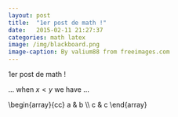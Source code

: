 ```yaml
---
layout: post
title:  "1er post de math !"
date:   2015-02-11 21:27:37
categories: math latex
image: /img/blackboard.png
image-caption: By valium88 from freeimages.com
---
```


1er post de math !

... when $x \lt y$ we have ...

\\begin{array}{cc}
  a & b \\\\
  c & c
\\end{array}
